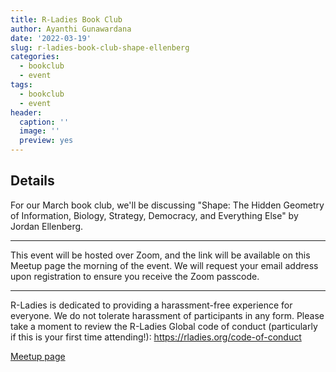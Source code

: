 ```yaml
---
title: R-Ladies Book Club
author: Ayanthi Gunawardana
date: '2022-03-19'
slug: r-ladies-book-club-shape-ellenberg
categories:
  - bookclub
  - event
tags:
  - bookclub
  - event
header:
  caption: ''
  image: ''
  preview: yes
---
```


## Details

For our March book club, we'll be discussing "Shape: The Hidden Geometry of Information, Biology, Strategy, Democracy, and Everything Else" by Jordan Ellenberg.

---

This event will be hosted over Zoom, and the link will be available on this Meetup page the morning of the event. We will request your email address upon registration to ensure you receive the Zoom passcode.

---

R-Ladies is dedicated to providing a harassment-free experience for everyone. We do not tolerate harassment of participants in any form. Please take a moment to review the R-Ladies Global code of conduct (particularly if this is your first time attending!): https://rladies.org/code-of-conduct

[Meetup page](https://www.meetup.com/rladies-newyork/events/284220975/)